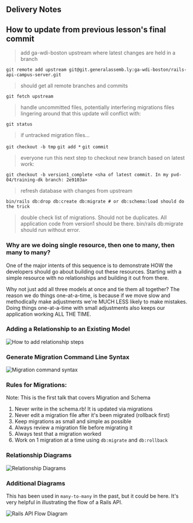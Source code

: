 ## Delivery Notes

## How to update from previous lesson's final commit

> add ga-wdi-boston upstream where latest changes are held in a branch

`git remote add upstream git@git.generalassemb.ly:ga-wdi-boston/rails-api-campus-server.git`

> should get all remote branches and commits

`git fetch upstream`

> handle uncommitted files, potentially interfering migrations files lingering around that this update will conflict with:

`git status`

> if untracked migration files...

`git checkout -b tmp`
`git add *`
`git commit`

> everyone run this next step to checkout new branch based on latest work:

`git checkout -b version1_complete <sha of latest commit. In my pvd-04/training-dk branch: 2e9103a>`

> refresh database with changes from upstream

`bin/rails db:drop db:create db:migrate # or db:schema:load should do the trick`

> double check list of migrations. Should not be duplicates. All application code from version1 should be there. bin/rails db:migrate should run without error.

### Why are we doing single resource, then one to many, then many to many?

One of the major intents of this sequence is to demonstrate HOW the developers should go about building out these resources. Starting with a simple resource with no relationships and building it out from there.

Why not just add all three models at once and tie them all together? The reason we do things one-at-a-time, is because if we move slow and methodically make adjustments we're MUCH LESS likely to make mistakes. Doing things one-at-a-time with small adjustments also keeps our application working ALL THE TIME.

### Adding a Relationship to an Existing Model

![How to add relationship steps](https://git.generalassemb.ly/storage/user/3667/files/4b98f29c-9bfd-11e7-97eb-fad0789f351a)

### Generate Migration Command Line Syntax

![Migration command syntax](https://git.generalassemb.ly/storage/user/3667/files/206407bc-478c-11e7-8dd0-7088f1f86dd1)

### Rules for Migrations:
Note: This is the first talk that covers Migration and Schema

1.  Never write in the schema.rb!  It is updated via migrations
1.  Never edit a migration file after it's been migrated (rollback first)
1.  Keep migrations as small and simple as possible
1.  Always review a migration file before migrating it
1.  Always test that a migration worked
1.  Work on 1 migration at a time using `db:migrate` and `db:rollback`

### Relationship Diagrams

![Relationship Diagrams](https://git.generalassemb.ly/storage/user/3667/files/49aaf598-9bfd-11e7-8774-06c58b218f72)

### Additional Diagrams

This has been used in `many-to-many` in the past, but it could be here. It's very helpful in illustrating the flow of a Rails API.

![Rails API Flow Diagram](https://git.generalassemb.ly/storage/user/3667/files/fdce788e-6baa-11e7-8d48-1409c1b4e7e1)
